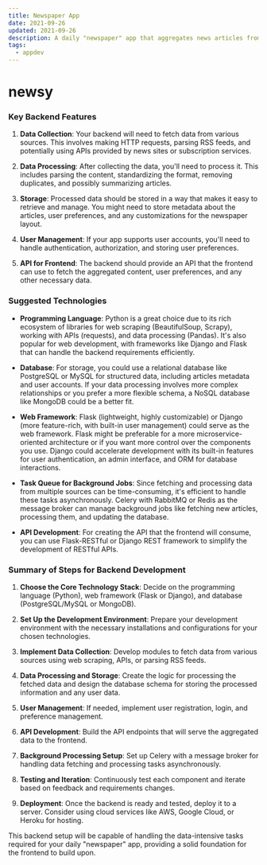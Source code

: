```yaml
---
title: Newspaper App
date: 2021-09-26
updated: 2021-09-26
description: A daily "newspaper" app that aggregates news articles from various sources and presents them in a user-friendly format.
tags:
  - appdev
---
```

# newsy

### Key Backend Features

1. **Data Collection**: Your backend will need to fetch data from various sources. This involves making HTTP requests, parsing RSS feeds, and potentially using APIs provided by news sites or subscription services.

2. **Data Processing**: After collecting the data, you'll need to process it. This includes parsing the content, standardizing the format, removing duplicates, and possibly summarizing articles.

3. **Storage**: Processed data should be stored in a way that makes it easy to retrieve and manage. You might need to store metadata about the articles, user preferences, and any customizations for the newspaper layout.

4. **User Management**: If your app supports user accounts, you'll need to handle authentication, authorization, and storing user preferences.

5. **API for Frontend**: The backend should provide an API that the frontend can use to fetch the aggregated content, user preferences, and any other necessary data.

### Suggested Technologies

- **Programming Language**: Python is a great choice due to its rich ecosystem of libraries for web scraping (BeautifulSoup, Scrapy), working with APIs (requests), and data processing (Pandas). It's also popular for web development, with frameworks like Django and Flask that can handle the backend requirements efficiently.

- **Database**: For storage, you could use a relational database like PostgreSQL or MySQL for structured data, including articles metadata and user accounts. If your data processing involves more complex relationships or you prefer a more flexible schema, a NoSQL database like MongoDB could be a better fit.

- **Web Framework**: Flask (lightweight, highly customizable) or Django (more feature-rich, with built-in user management) could serve as the web framework. Flask might be preferable for a more microservice-oriented architecture or if you want more control over the components you use. Django could accelerate development with its built-in features for user authentication, an admin interface, and ORM for database interactions.

- **Task Queue for Background Jobs**: Since fetching and processing data from multiple sources can be time-consuming, it's efficient to handle these tasks asynchronously. Celery with RabbitMQ or Redis as the message broker can manage background jobs like fetching new articles, processing them, and updating the database.

- **API Development**: For creating the API that the frontend will consume, you can use Flask-RESTful or Django REST framework to simplify the development of RESTful APIs.

### Summary of Steps for Backend Development

1. **Choose the Core Technology Stack**: Decide on the programming language (Python), web framework (Flask or Django), and database (PostgreSQL/MySQL or MongoDB).

2. **Set Up the Development Environment**: Prepare your development environment with the necessary installations and configurations for your chosen technologies.

3. **Implement Data Collection**: Develop modules to fetch data from various sources using web scraping, APIs, or parsing RSS feeds.

4. **Data Processing and Storage**: Create the logic for processing the fetched data and design the database schema for storing the processed information and any user data.

5. **User Management**: If needed, implement user registration, login, and preference management.

6. **API Development**: Build the API endpoints that will serve the aggregated data to the frontend.

7. **Background Processing Setup**: Set up Celery with a message broker for handling data fetching and processing tasks asynchronously.

8. **Testing and Iteration**: Continuously test each component and iterate based on feedback and requirements changes.

9. **Deployment**: Once the backend is ready and tested, deploy it to a server. Consider using cloud services like AWS, Google Cloud, or Heroku for hosting.

This backend setup will be capable of handling the data-intensive tasks required for your daily "newspaper" app, providing a solid foundation for the frontend to build upon.
